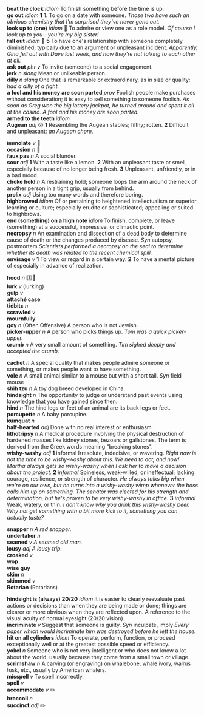 

__beat the clock__ _idiom_ To finish something before the time is up.  
__go out__ _idiom_ __1__ 1. To go on a date with someone. _Those two have such an obvious chemistry that I'm surprised they've never gone out._  
__look up to (one)__ _idiom_ :dart: To admire or view one as a role model. _Of course I look up to you—you're my big sister!_  
__fall out__ _idiom_ :dart: __5__ To have one's relationship with someone completely diminished, typically due to an argument or unpleasant incident. _Apparently, Gina fell out with Dave last week, and now they're not talking to each other at all._  
__ask out__ _phr v_ To invite (someone) to a social engagement.  
__jerk__ _n_ _slang_ Mean or unlikeable person.  
__dilly__ _n_ _slang_ One that is remarkable or extraordinary, as in size or quality: _had a dilly of a fight._  
__a fool and his money are soon parted__ _prov_ Foolish people make purchases without consideration; it is easy to sell something to someone foolish. _As soon as Greg won the big lottery jackpot, he turned around and spent it all at the casino. A fool and his money are soon parted._  
__armed to the teeth__ _idiom_  
__Augean__ _adj_ :astonished: __1__ Resembling the Augean stables; filthy; rotten. __2__ Difficult and unpleasant: _an Augean chore._  

__immolate__ _v_ :mega:  
__occasion__ _n_ :mega:  
__faux pas__ _n_ A social blunder.  
__sour__ _adj_ __1__ With a taste like a lemon. __2__ With an unpleasant taste or smell, especially because of no longer being fresh. __3__ Unpleasant, unfriendly, or in a bad mood.  
__choke hold__ _n_ A restraining hold; someone loops the arm around the neck of another person in a tight grip, usually from behind.  
__prolix__ _adj_ Using too many words and therefore boring.  
__highbrowed__ _idiom_ Of or pertaining to heightened intellectualism or superior learning or culture; especially erudite or sophisticated; appealing or suited to highbrows.  
__end (something) on a high note__ _idiom_ To finish, complete, or leave (something) at a successful, impressive, or climactic point.  
__necropsy__ _n_ An examination and dissection of a dead body to determine cause of death or the changes produced by disease. _Syn_ autopsy, postmortem _Scientists performed a necropsy on the seal to determine whether its death was related to the recent chemical spill._  
__envisage__ _v_ __1__ To view or regard in a certain way. __2__ To have a mental picture of especially in advance of realization.  

__hood__ _n_ :two::hammer:  
__lurk__ _v_ (lurking)  
__gulp__ _v_  
__attaché case__  
__tidbits__ _n_  
__scrawled__ _v_  
__mournfully__  
__goy__ _n_ (Often Offensive) A person who is not Jewish.  
__picker-upper__ _n_ A person who picks things up. _Tom was a quick picker-upper._  
__crumb__ _n_ A very small amount of something. _Tim sighed deeply and accepted the crumb._  

__cachet__ _n_ A special quality that makes people admire someone or something, or makes people want to have something.  
__vole__ _n_ A small animal similar to a mouse but with a short tail. _Syn_ field mouse  
__shih tzu__ _n_ A toy dog breed developed in China.  
__hindsight__ _n_ The opportunity to judge or understand past events using knowledge that you have gained since then.  
__hind__ _n_ The hind legs or feet of an animal are its back legs or feet.  
__porcupette__ _n_ A baby porcupine.  
__kumquat__ _n_  
__half-hearted__ _adj_ Done with no real interest or enthusiasm.  
__lithotripsy__ _n_ A medical procedure involving the physical destruction of hardened masses like kidney stones, bezoars or gallstones. The term is derived from the Greek words meaning "breaking stones".  
__wishy-washy__ _adj_ __1__ informal Irresolute, indecisive, or wavering. _Right now is not the time to be wishy-washy about this. We need to act, and now! Martha always gets so wishy-washy when I ask her to make a decision about the project._ __2__ _informal_ Spineless, weak-willed, or ineffectual; lacking courage, resilience, or strength of character. _He always talks big when we're on our own, but he turns into a wishy-washy wimp whenever the boss calls him up on something. The senator was elected for his strength and determination, but he's proven to be very wishy-washy in office._ __3__ _informal_ Weak, watery, or thin. _I don't know why you drink this wishy-washy beer. Why not get something with a bit more kick to it, something you can actually taste?_  

__snapper__ _n_ _A red snapper._   
__undertaker__ _n_  
__seamed__ _v_ _A seamed old man._  
__lousy__ _adj_ _A lousy trip._  
__croaked__ _v_  
__wop__  
__wise guy__  
__skim__ _n_  
__skimmed__ _v_  
__Rotarian__ (Rotarians)  

__hindsight is (always) 20/20__ _idiom_ It is easier to clearly reevaluate past actions or decisions than when they are being made or done; things are clearer or more obvious when they are reflected upon. A reference to the visual acuity of normal eyesight (20/20 vision).  
__incriminate__ _v_ Suggest that someone is guilty. _Syn_ inculpate, imply _Every paper which would incriminate him was destroyed before he left the house._  
__hit on all cylinders__ _idiom_ To operate, perform, function, or proceed exceptionally well or at the greatest possible speed or efficiency.  
__yokel__ _n_ Someone who is not very intelligent or who does not know a lot about the world, usually because they come from a small town or village.  
__scrimshaw__ _n_ A carving (or engraving) on whalebone, whale ivory, walrus tusk, etc., usually by American whalers.  
__misspell__ _v_ To spell incorrectly.  
__spell__ _v_  
__accommodate__ _v_ :pencil2:  
__broccoli__ _n_  
__succinct__ _adj_ :pencil2:  
